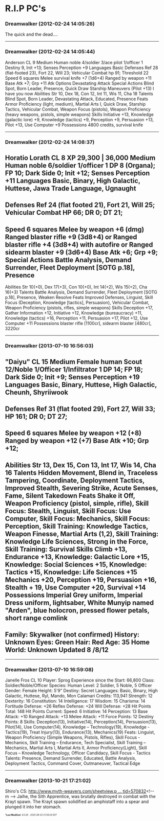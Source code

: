 # R.I.P PC's

### **Dreamwalker** (2012-02-24 14:05:26)

The quick and the dead....

---

### **Dreamwalker** (2012-02-24 14:05:44)

Anderson CL 9
Medium Human noble 4/soldier 3/ace pilot 1/officer 1
Destiny 9,
Init +13; Senses Perception +9
Languages Basic
Defenses Ref 28 (flat-footed 23), Fort 22, Will 23; Vehicular Combat
hp 91; Threshold 22
Speed 6 squares
Melee survival knife +7 (1d6+4)
Ranged by weapon +11
Base Atk +7; Grp +11
Atk Options Devastating Attack
Special Actions Blind Spot, Born Leader, Presence, Quick Draw
Starship Maneuvers (Pilot +13) I have you now
Abilities Str 10, Dex 18, Con 12, Int 11, Wis 11, Cha 18
Talents Blind Spot, Born Leader, Devastating Attack, Educated, Presence
Feats Armor Proficiency (light, medium), Martial Arts I, Quick Draw, Starship Tactics, Vehicular Combat, Weapon Focus (pistols), Weapon Proficiency (heavy weapons, pistols, simple weapons)
Skills Initiative +13, Knowledge (galactic lore) +9, Knowledge (tactics) +9, Perception +9, Persuasion +13, Pilot +13, Use Computer +9
Possessions 4800 credits, survival knife

---

### **Dreamwalker** (2012-02-24 14:08:37)

Horatio Lorath CL 8 XP 29,300 | 36,000
Medium Human noble 6/soldier 1/officer 1
DP 8 (Organa); FP 10; Dark Side 0;
Init +12; Senses Perception +11
Languages Basic, Binary, High Galactic, Huttese, Jawa Trade Language, Ugnaught
--------------------------------------------------------------
Defenses Ref 24 (flat footed 21), Fort 21, Will 25; Vehicular Combat
HP 66; DR 0; DT 21;
--------------------------------------------------------------
Speed 6 squares
Melee by weapon +6 (dmg)
Ranged blaster rifle +9 (3d8+4) or
Ranged blaster rifle +4 (3d8+4) with autofire or
Ranged sidearm blaster +9 (3d6+4)
Base Atk +6; Grp +9;
Special Actions Battle Analysis, Demand Surrender, Fleet Deployment [SOTG p.18], Presence
--------------------------------------------------------------
Abilities Str 10(+0), Dex 17(+3), Con 10(+0), Int 14(+2), Wis 15(+2), Cha 16(+3)
Talents Battle Analysis, Demand Surrender, Fleet Deployment [SOTG p.18], Presence, Weaken Resolve
Feats Improved Defenses, Linguist, Skill Focus (Deception, Knowledge [tactics], Persuasion), Vehicular Combat, Weapon Proficiency (pistols, rifles, simple weapons)
Skills Deception +17, Gather Information +12, Initiative +12, Knowledge (bureaucracy) +11, Knowledge (tactics) +16, Perception +11, Persuasion +17, Pilot +12, Use Computer +11
Possessions blaster rifle [1100cr], sidearm blaster [480cr], 3220cr

---

### **Dreamwalker** (2013-07-10 16:56:03)

"Daiyu" CL 15
Medium Female human Scout 12/Noble 1/Officer 1/Infiltrator 1
DP 14; FP 18; Dark Side 0;
Init +9; Senses Perception +19
Languages Basic, Binary, Huttese, High Galactic, Cheunh, Shyriiwook
--------------------------------------------------------------
Defenses Ref 31 (flat footed 29), Fort 27, Will 33;
HP 161; DR 0; DT 27;
--------------------------------------------------------------
Speed 6 squares
Melee by weapon +12 (+8)
Ranged by weapon +12 (+7)
Base Atk +10; Grp +12;
--------------------------------------------------------------
Abilities Str 13, Dex 15, Con 13, Int 17, Wis 14, Cha 16
Talents Hidden Movement, Blend in, Traceless Tampering, Coordinate, Deployment Tactics, Improved Stealth, Severing Strike, Acute Senses, Fame, Silent Takedown
Feats Shake it Off, Weapon Proficiency (pistol, simple, rifle), Skill Focus: Stealth, Linguist, Skill Focus: Use Computer, Skill Focus: Mechanics, Skill Focus: Perception, Skill Training: Knowledge Tactics, Weapon Finesse, Martial Arts (1,2), Skill Training: Knowledge Life Sciences, Strong in the Force, Skill Training: Survival
Skills Climb +13, Endurance +13, Knowledge: Galactic Lore +15, Knowledge: Social Sciences +15, Knowledge: Tactics +15, Knowledge: Life Sciences +15 Mechanics +20, Perception +19, Persuasion +16, Stealth + 19, Use Computer +20, Survival +14
Possessions Imperial Grey uniform, Imperial Dress uniform, lightsaber, White Munyip named "Arden", blue holocron, pressed flower petals, short range comlink
--------------------------------------------------------------
Family: Skywalker (not confirmed)
History: Unknown
Eyes: Green
Hair: Red
Age: 35
Home World: Unknown
Updated 8 /8/12
---------------------------------------------------------------------------------------------------------------------------------------------------------

---

### **Dreamwalker** (2013-07-10 16:59:08)

Janelle Fros CL 10
Player: Sprog
Experience since the Start: 66,800
Class: Soldier/Noble/Officer
Species: Human
Level: 2 Soldier, 5 Noble, 5 Officer
Gender: Female
Height: 5'9”
Destiny: Secret
Languages: Basic, Binary, High Galactic, Huttese, Ryl, Mando, Mon Calamari
Credits: 113,941
Strength: 12
Dexterity: 16
Constitution: 14
Intelligence: 17
Wisdom: 15
Charisma: 14
Fortitude Defense: +26
Reflex Defense: +24
Will Defense: +28
Hit Points Total: 148
Hit Points Current:
Speed: 6
Initiative: 14
Perception: 13
Base Attack: +10
Ranged Attack: +13
Melee Attack: +11
Force Points: 12
Destiny Points: 8
Skills: Deception(13), Initiative(14), Perception(14), Persuasion(13), Pilot(14), Use Computer(14), Knowledge – Technology(19), Knowledge - Tactics(19), Treat Injury(13), Endurance(13), Mechanics(19)
Feats: Linguist, Weapon Proficiency (Simple Weapons, Pistols, Rifles), Skill Focus - Mechanics, Skill Training – Endurance, Tech Specialist, Skill Training – Mechanics, Martial Arts I, Martial Arts II, Armor Proficiency(Light), Skill Focus – Knowledge Technology, Officer Candidacy, Skill Focus - Tactics
Talents: Presence, Demand Surrender, Educated, Battle Analysis, Deployment Tactics, Command Cover, Outmaneuver, Tactical Edge

---

### **Dreamwalker** (2013-10-21 17:21:02)

Shiro's CS: <!-- m -->[http://www.myth-weavers.com/sheetview.p &#8230; tid=570832](http://www.myth-weavers.com/sheetview.php?sheetid=570832 "http://www.myth-weavers.com/sheetview.php?sheetid=570832")<!-- m -->
Jaihe, the Sith Apprentice, was brutally destroyed in combat with the Krayt spawn. The Krayt spawn solidified an amphistaff into a spear and plunged it into her stomach.



<span style="font-size: 0.5em;">***Last Modified**: 4.0.28 - *2025-06-02 21:39:24 EDT*</span>